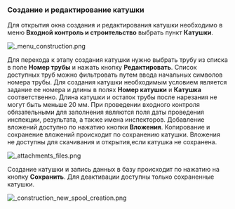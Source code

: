 ﻿
### Создание и редактирование катушки 

Для открытия окна создания и редактирования катушки необходимо в меню **Входной контроль и строительство** выбрать пункт **Катушки**.

![_menu_construction.png](./images/_menu_construction.png "")

Для перехода к этапу создания катушки нужно выбрать трубу из списка в поле **Номер трубы** и нажать кнопку **Редактировать**. Список доступных труб можно фильтровать путем ввода начальных символов номера трубы.
Для создания катушки необходимым условием является задание ее номера и длины в полях **Номер катушки** и **Катушка** соответственно. Длина катушки и остаток трубы после нарезания не могут быть меньше 20 мм.
При проведении входного контроля обязательными для заполнения являются поля даты проведения инспекции, результата, а также имена инспекторов.
Добавление вложений доступно по нажатию кнопки **Вложения**. Копирование и сохранение вложений происходит по сохранению катушки. Вложения не доступны для скачивания и открытия,если катушка не сохранена.

![_attachments_files.png](./images/_attachments_files.png "")

Создание катушки и запись данных в базу происходит по нажатию на кнопку **Сохранить**. Для деактивации доступны только сохраненные катушки.

![_construction_new_spool_creation.png](./images/_construction_new_spool_creation.png "")
